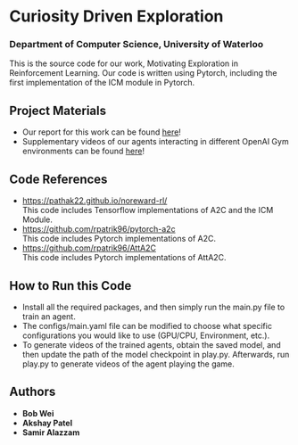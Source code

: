 # Curiosity Driven Exploration
### Department of Computer Science, University of Waterloo
This is the source code for our work, Motivating Exploration in Reinforcement Learning. Our code is written using Pytorch, including the first implementation of the ICM module in Pytorch.

## Project Materials
- Our report for this work can be found [here](paper/main.pdf)!
- Supplementary videos of our agents interacting in different OpenAI Gym environments can be found [here](https://drive.google.com/drive/folders/1afjQFvrJse2phQuTrLDE0FhVifQKpM2K?usp=sharing)!

## Code References
- https://pathak22.github.io/noreward-rl/ </br>
This code includes Tensorflow implementations of A2C and the ICM Module.
- https://github.com/rpatrik96/pytorch-a2c </br>
This code includes Pytorch implementations of A2C.
- https://github.com/rpatrik96/AttA2C </br>
This code includes Pytorch implementations of AttA2C.

## How to Run this Code
- Install all the required packages, and then simply run the main.py file to train an agent. 
- The configs/main.yaml file can be modified to choose what specific configurations you would like to use (GPU/CPU, Environment, etc.). 
- To generate videos of the trained agents, obtain the saved model, and then update the path of the model checkpoint in play.py. Afterwards, run play.py to generate videos of the agent playing the game.

## Authors

* **Bob Wei**
* **Akshay Patel**
* **Samir Alazzam**
